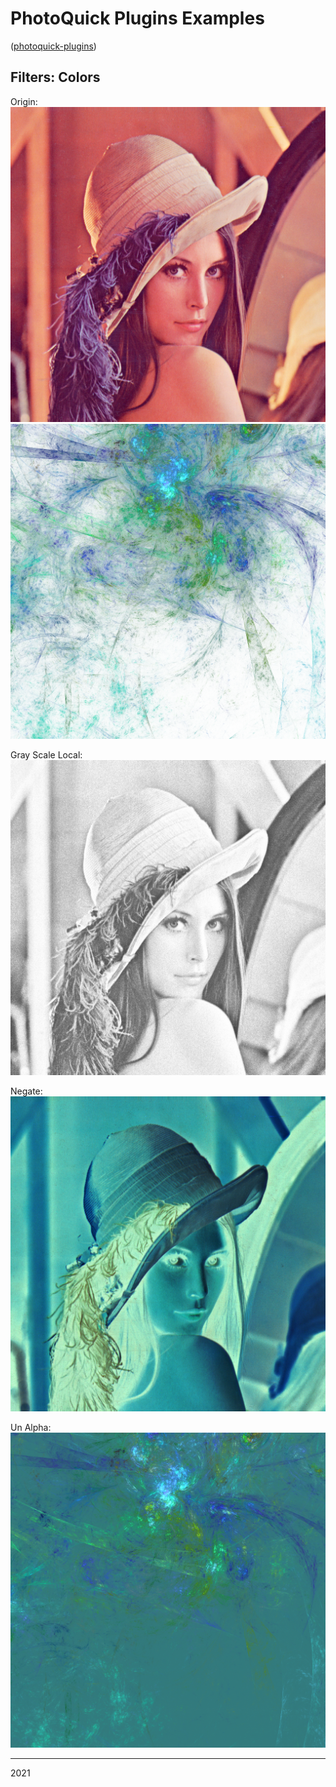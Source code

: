 # PhotoQuick Plugins Examples

([photoquick-plugins](https://github.com/ImageProcessing-ElectronicPublications/photoquick-plugins))

## Filters: Colors

Origin:  
![orig](../../../orig/lena.png)  
![origalpha](../../../orig/wallwatter.png)

Gray Scale Local:  
![grayscalelocal](./lena.grayscalelocal.png)

Negate:  
![negate](./lena.negate.png)

Un Alpha:  
![unalpha](./wallwatter.unalpha.png)

----

2021

